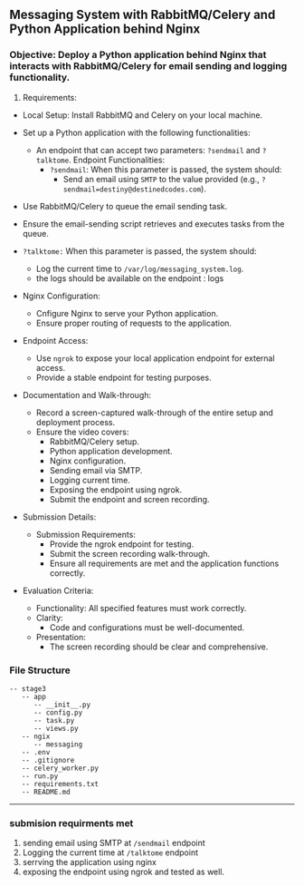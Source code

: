 ## Messaging System with RabbitMQ/Celery and Python Application behind Nginx

### Objective: Deploy a Python application behind Nginx that interacts with RabbitMQ/Celery for email sending and logging functionality.

1. Requirements:
  - Local Setup:
    Install RabbitMQ and Celery on your local machine.

  - Set up a Python application with the following functionalities:
    - An endpoint that can accept two parameters: `?sendmail` and `?talktome`.
    Endpoint Functionalities:
      - `?sendmail`: When this parameter is passed, the system should:
        - Send an email using `SMTP` to the value provided (e.g., `?sendmail=destiny@destinedcodes.com`).

  - Use RabbitMQ/Celery to queue the email sending task.
  - Ensure the email-sending script retrieves and executes tasks from the queue.
  - `?talktome:` When this parameter is passed, the system should:
    - Log the current time to `/var/log/messaging_system.log`.
    - the logs should be available on the endpoint : logs
  - Nginx Configuration:
    - Cnfigure Nginx to serve your Python application.
    - Ensure proper routing of requests to the application.
  - Endpoint Access:
    - Use `ngrok` to expose your local application endpoint for external access.
    - Provide a stable endpoint for testing purposes.
  - Documentation and Walk-through:
    - Record a screen-captured walk-through of the entire setup and deployment process.
    - Ensure the video covers:
      - RabbitMQ/Celery setup.
      - Python application development.
      - Nginx configuration.
      - Sending email via SMTP.
      - Logging current time.
      - Exposing the endpoint using ngrok.
      - Submit the endpoint and screen recording.
   - Submission Details:
     - Submission Requirements:
       - Provide the ngrok endpoint for testing.
       - Submit the screen recording walk-through.
       - Ensure all requirements are met and the application functions correctly.
 - Evaluation Criteria:
     - Functionality: All specified features must work correctly.
     - Clarity:
       - Code and configurations must be well-documented.
     - Presentation:
       - The screen recording should be clear and comprehensive.

### File Structure
```
-- stage3
   -- app
      -- __init__.py
      -- config.py
      -- task.py
      -- views.py
   -- ngix
      -- messaging
   -- .env
   -- .gitignore
   -- celery_worker.py
   -- run.py
   -- requirements.txt
   -- README.md
```
<hr>

### submision requirments met

1. sending email using SMTP at `/sendmail` endpoint
2. Logging the current time at `/talktome` endpoint
3. serrving the application using nginx
4. exposing the endpoint using ngrok and tested as well.